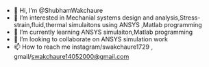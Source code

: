 - 👋 Hi, I’m @ShubhamWakchaure
- 👀 I’m interested in Mechanial systems design and analysis,Stress-strain,fluid,thermal simulaitons using ANSYS ,Matlab programming
- 🌱 I’m currently learning ANSYS simulaiton,Matlab programming
- 💞️ I’m looking to collaborate on ANSYS simulation work
- 📫 How to reach me instagram/swakchaure1729 , gmail/swakchaure14052000@gmail.com

<!---
ShubhamWakchaure/ShubhamWakchaure is a ✨ special ✨ repository because its `README.md` (this file) appears on your GitHub profile.
You can click the Preview link to take a look at your changes.
--->
